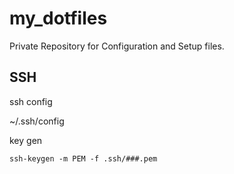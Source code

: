 # my_dotfiles

Private Repository for Configuration and Setup files.

## SSH

ssh config

~/.ssh/config

key gen

```
ssh-keygen -m PEM -f .ssh/###.pem
```
